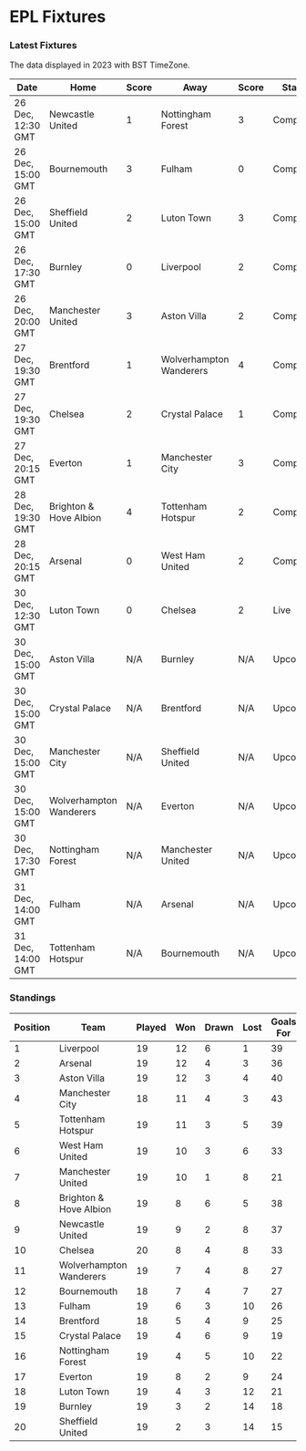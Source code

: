 # EPL Fixtures

### Latest Fixtures

The data displayed in 2023 with BST TimeZone.

<!-- START_TABLE -->
| Date | Home | Score | Away | Score | Status |
|-------------|--------|--------------|--------|--------------|--------|
| 26 Dec, 12:30 GMT | Newcastle United | 1 | Nottingham Forest | 3 | Completed |
| 26 Dec, 15:00 GMT | Bournemouth | 3 | Fulham | 0 | Completed |
| 26 Dec, 15:00 GMT | Sheffield United | 2 | Luton Town | 3 | Completed |
| 26 Dec, 17:30 GMT | Burnley | 0 | Liverpool | 2 | Completed |
| 26 Dec, 20:00 GMT | Manchester United | 3 | Aston Villa | 2 | Completed |
| 27 Dec, 19:30 GMT | Brentford | 1 | Wolverhampton Wanderers | 4 | Completed |
| 27 Dec, 19:30 GMT | Chelsea | 2 | Crystal Palace | 1 | Completed |
| 27 Dec, 20:15 GMT | Everton | 1 | Manchester City | 3 | Completed |
| 28 Dec, 19:30 GMT | Brighton & Hove Albion | 4 | Tottenham Hotspur | 2 | Completed |
| 28 Dec, 20:15 GMT | Arsenal | 0 | West Ham United | 2 | Completed |
| 30 Dec, 12:30 GMT | Luton Town | 0 | Chelsea | 2 | Live |
| 30 Dec, 15:00 GMT | Aston Villa | N/A | Burnley | N/A | Upcoming |
| 30 Dec, 15:00 GMT | Crystal Palace | N/A | Brentford | N/A | Upcoming |
| 30 Dec, 15:00 GMT | Manchester City | N/A | Sheffield United | N/A | Upcoming |
| 30 Dec, 15:00 GMT | Wolverhampton Wanderers | N/A | Everton | N/A | Upcoming |
| 30 Dec, 17:30 GMT | Nottingham Forest | N/A | Manchester United | N/A | Upcoming |
| 31 Dec, 14:00 GMT | Fulham | N/A | Arsenal | N/A | Upcoming |
| 31 Dec, 14:00 GMT | Tottenham Hotspur | N/A | Bournemouth | N/A | Upcoming |
<!-- END_TABLE -->

### Standings

<!-- START_STANDINGS -->
| Position | Team | Played | Won | Drawn | Lost | Goals For | Goals Against | Goal Difference | Points |
|----------|------|--------|-----|-------|------|-----------|---------------|-----------------|--------|
| 1 | Liverpool | 19 | 12 | 6 | 1 | 39 | 16 | 23 | 42 |
| 2 | Arsenal | 19 | 12 | 4 | 3 | 36 | 18 | 18 | 40 |
| 3 | Aston Villa | 19 | 12 | 3 | 4 | 40 | 25 | 15 | 39 |
| 4 | Manchester City | 18 | 11 | 4 | 3 | 43 | 21 | 22 | 37 |
| 5 | Tottenham Hotspur | 19 | 11 | 3 | 5 | 39 | 28 | 11 | 36 |
| 6 | West Ham United | 19 | 10 | 3 | 6 | 33 | 30 | 3 | 33 |
| 7 | Manchester United | 19 | 10 | 1 | 8 | 21 | 25 | -4 | 31 |
| 8 | Brighton & Hove Albion | 19 | 8 | 6 | 5 | 38 | 33 | 5 | 30 |
| 9 | Newcastle United | 19 | 9 | 2 | 8 | 37 | 25 | 12 | 29 |
| 10 | Chelsea | 20 | 8 | 4 | 8 | 33 | 29 | 4 | 28 |
| 11 | Wolverhampton Wanderers | 19 | 7 | 4 | 8 | 27 | 31 | -4 | 25 |
| 12 | Bournemouth | 18 | 7 | 4 | 7 | 27 | 32 | -5 | 25 |
| 13 | Fulham | 19 | 6 | 3 | 10 | 26 | 34 | -8 | 21 |
| 14 | Brentford | 18 | 5 | 4 | 9 | 25 | 28 | -3 | 19 |
| 15 | Crystal Palace | 19 | 4 | 6 | 9 | 19 | 28 | -9 | 18 |
| 16 | Nottingham Forest | 19 | 4 | 5 | 10 | 22 | 34 | -12 | 17 |
| 17 | Everton | 19 | 8 | 2 | 9 | 24 | 25 | -1 | 16 |
| 18 | Luton Town | 19 | 4 | 3 | 12 | 21 | 36 | -15 | 15 |
| 19 | Burnley | 19 | 3 | 2 | 14 | 18 | 38 | -20 | 11 |
| 20 | Sheffield United | 19 | 2 | 3 | 14 | 15 | 47 | -32 | 9 |
<!-- END_STANDINGS -->
